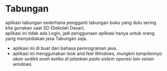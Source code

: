 # Tabungan
aplikasi tabungan sederhana pengganti tabungan buku yang dulu sering kita gunakan saat SD (Sekolah Dasar).<br>
aplikasi ini tidak ada Login, jadi penggunaan aplikasi hanya untuk orang yang menyediakan jasa Tabungan saja.

- aplikasi ini di buat dari bahasa pemrograman java.<br>
- aplikasi ini menggunakan look and feel <i>Windows<i>, mungkin tampilannya akan sedikit aneh ketika di jalankan pada sistem operasi lain selain windows.
